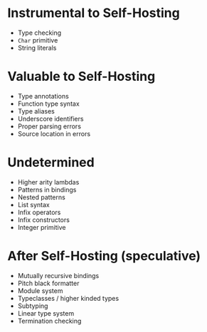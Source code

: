# Instrumental to Self-Hosting
- Type checking
- `Char` primitive
- String literals

# Valuable to Self-Hosting
- Type annotations
- Function type syntax
- Type aliases
- Underscore identifiers
- Proper parsing errors
- Source location in errors

# Undetermined
- Higher arity lambdas
- Patterns in bindings
- Nested patterns
- List syntax
- Infix operators
- Infix constructors
- Integer primitive

# After Self-Hosting (speculative)
- Mutually recursive bindings
- Pitch black formatter
- Module system
- Typeclasses / higher kinded types
- Subtyping
- Linear type system
- Termination checking
